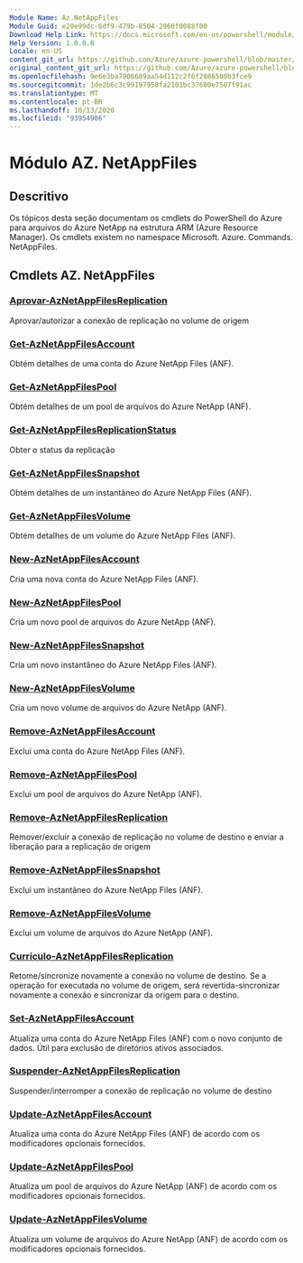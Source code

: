 ```yaml
---
Module Name: Az.NetAppFiles
Module Guid: e20e99dc-6df9-479b-8504-2960f0088f00
Download Help Link: https://docs.microsoft.com/en-us/powershell/module/az.netappfiles
Help Version: 1.0.0.0
Locale: en-US
content_git_url: https://github.com/Azure/azure-powershell/blob/master/src/NetAppFiles/NetAppFiles/help/Az.NetAppFiles.md
original_content_git_url: https://github.com/Azure/azure-powershell/blob/master/src/NetAppFiles/NetAppFiles/help/Az.NetAppFiles.md
ms.openlocfilehash: 9e6e3ba7906689aa54d112c2f6f2886500b3fce9
ms.sourcegitcommit: 1de2b6c3c99197958fa2101bc37680e7507f91ac
ms.translationtype: MT
ms.contentlocale: pt-BR
ms.lasthandoff: 10/13/2020
ms.locfileid: "93954906"
---
```

# Módulo AZ. NetAppFiles
## Descritivo
Os tópicos desta seção documentam os cmdlets do PowerShell do Azure para arquivos do Azure NetApp na estrutura ARM (Azure Resource Manager). Os cmdlets existem no namespace Microsoft. Azure. Commands. NetAppFiles.

## Cmdlets AZ. NetAppFiles
### [Aprovar-AzNetAppFilesReplication](Approve-AzNetAppFilesReplication.md)
Aprovar/autorizar a conexão de replicação no volume de origem

### [Get-AzNetAppFilesAccount](Get-AzNetAppFilesAccount.md)
Obtém detalhes de uma conta do Azure NetApp Files (ANF).

### [Get-AzNetAppFilesPool](Get-AzNetAppFilesPool.md)
Obtém detalhes de um pool de arquivos do Azure NetApp (ANF).

### [Get-AzNetAppFilesReplicationStatus](Get-AzNetAppFilesReplicationStatus.md)
Obter o status da replicação

### [Get-AzNetAppFilesSnapshot](Get-AzNetAppFilesSnapshot.md)
Obtém detalhes de um instantâneo do Azure NetApp Files (ANF).

### [Get-AzNetAppFilesVolume](Get-AzNetAppFilesVolume.md)
Obtém detalhes de um volume do Azure NetApp Files (ANF).

### [New-AzNetAppFilesAccount](New-AzNetAppFilesAccount.md)
Cria uma nova conta do Azure NetApp Files (ANF).

### [New-AzNetAppFilesPool](New-AzNetAppFilesPool.md)
Cria um novo pool de arquivos do Azure NetApp (ANF).

### [New-AzNetAppFilesSnapshot](New-AzNetAppFilesSnapshot.md)
Cria um novo instantâneo do Azure NetApp Files (ANF).

### [New-AzNetAppFilesVolume](New-AzNetAppFilesVolume.md)
Cria um novo volume de arquivos do Azure NetApp (ANF).

### [Remove-AzNetAppFilesAccount](Remove-AzNetAppFilesAccount.md)
Exclui uma conta do Azure NetApp Files (ANF).

### [Remove-AzNetAppFilesPool](Remove-AzNetAppFilesPool.md)
Exclui um pool de arquivos do Azure NetApp (ANF).

### [Remove-AzNetAppFilesReplication](Remove-AzNetAppFilesReplication.md)
Remover/excluir a conexão de replicação no volume de destino e enviar a liberação para a replicação de origem

### [Remove-AzNetAppFilesSnapshot](Remove-AzNetAppFilesSnapshot.md)
Exclui um instantâneo do Azure NetApp Files (ANF).

### [Remove-AzNetAppFilesVolume](Remove-AzNetAppFilesVolume.md)
Exclui um volume de arquivos do Azure NetApp (ANF).

### [Currículo-AzNetAppFilesReplication](Resume-AzNetAppFilesReplication.md)
Retome/sincronize novamente a conexão no volume de destino. Se a operação for executada no volume de origem, será revertida-sincronizar novamente a conexão e sincronizar da origem para o destino.

### [Set-AzNetAppFilesAccount](Set-AzNetAppFilesAccount.md)
Atualiza uma conta do Azure NetApp Files (ANF) com o novo conjunto de dados. Útil para exclusão de diretórios ativos associados.

### [Suspender-AzNetAppFilesReplication](Suspend-AzNetAppFilesReplication.md)
Suspender/interromper a conexão de replicação no volume de destino

### [Update-AzNetAppFilesAccount](Update-AzNetAppFilesAccount.md)
Atualiza uma conta do Azure NetApp Files (ANF) de acordo com os modificadores opcionais fornecidos.

### [Update-AzNetAppFilesPool](Update-AzNetAppFilesPool.md)
Atualiza um pool de arquivos do Azure NetApp (ANF) de acordo com os modificadores opcionais fornecidos.

### [Update-AzNetAppFilesVolume](Update-AzNetAppFilesVolume.md)
Atualiza um volume de arquivos do Azure NetApp (ANF) de acordo com os modificadores opcionais fornecidos.


